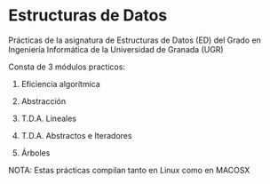 
Estructuras de Datos
====================

Prácticas de la asignatura de Estructuras de Datos (ED) del Grado en Ingeniería Informática de la Universidad de Granada (UGR)

Consta de 3 módulos practicos:

1. Eficiencia algorítmica

2. Abstracción

3. T.D.A. Lineales

4. T.D.A. Abstractos e Iteradores

5. Árboles

NOTA: Estas prácticas compilan tanto en Linux como en MACOSX